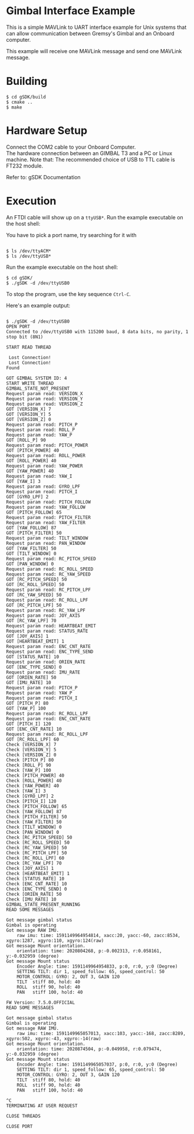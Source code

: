 Gimbal Interface Example
========================

This is a simple MAVLink to UART interface example for Unix systems that can allow communication between Gremsy's Gimbal and an Onboard computer.

This example will receive one MAVLink message and send one MAVLink message.


Building
========

```
$ cd gSDK/build
$ cmake ..
$ make
```

Hardware Setup
=========

Connect the COM2 cable to your Onboard Computer.  
The hardware connection between an GIMBAL T3 and a PC or Linux machine. Note that:
The recommended choice of USB to TTL cable is FT232 module.

Refer to: gSDK Documentation

Execution
=========

An FTDI cable will show up on a `ttyUSB*`.
Run the example executable on the host shell:

You have to pick a port name, try searching for it with 
```

$ ls /dev/ttyACM* 
$ ls /dev/ttyUSB*
```

Run the example executable on the host shell:

```
$ cd gSDK/
$ ./gSDK -d /dev/ttyUSB0
```

To stop the program, use the key sequence `Ctrl-C`.

Here's an example output:

```

$ ./gSDK -d /dev/ttyUSB0 
OPEN PORT
Connected to /dev/ttyUSB0 with 115200 baud, 8 data bits, no parity, 1 stop bit (8N1)

START READ THREAD 

 Lost Connection!
 Lost Connection!
Found 

GOT GIMBAL SYSTEM ID: 4
START WRITE THREAD 
GIMBAL_STATE_NOT_PRESENT
Request param read: VERSION_X 
Request param read: VERSION_Y 
Request param read: VERSION_Z 
GOT [VERSION_X] 7
GOT [VERSION_Y] 5
GOT [VERSION_Z] 0
Request param read: PITCH_P 
Request param read: ROLL_P 
Request param read: YAW_P 
GOT [ROLL_P] 90
Request param read: PITCH_POWER
GOT [PITCH_POWER] 40
Request param read: ROLL_POWER
GOT [ROLL_POWER] 40
Request param read: YAW_POWER
GOT [YAW_POWER] 40
Request param read: YAW_I
GOT [YAW_I] 3
Request param read: GYRO_LPF 
Request param read: PITCH_I 
GOT [GYRO_LPF] 2
Request param read: PITCH_FOLLOW 
Request param read: YAW_FOLLOW 
GOT [PITCH_FOLLOW] 65
Request param read: PITCH_FILTER 
Request param read: YAW_FILTER 
GOT [YAW_FOLLOW] 87
GOT [PITCH_FILTER] 50
Request param read: TILT_WINDOW 
Request param read: PAN_WINDOW 
GOT [YAW_FILTER] 50
GOT [TILT_WINDOW] 0
Request param read: RC_PITCH_SPEED 
GOT [PAN_WINDOW] 0
Request param read: RC_ROLL_SPEED 
Request param read: RC_YAW_SPEED 
GOT [RC_PITCH_SPEED] 50
GOT [RC_ROLL_SPEED] 50
Request param read: RC_PITCH_LPF 
GOT [RC_YAW_SPEED] 50
Request param read: RC_ROLL_LPF 
GOT [RC_PITCH_LPF] 50
Request param read: RC_YAW_LPF 
Request param read: JOY_AXIS 
GOT [RC_YAW_LPF] 70
Request param read: HEARTBEAT_EMIT 
Request param read: STATUS_RATE 
GOT [JOY_AXIS] 1
GOT [HEARTBEAT_EMIT] 1
Request param read: ENC_CNT_RATE 
Request param read: ENC_TYPE_SEND 
GOT [STATUS_RATE] 10
Request param read: ORIEN_RATE 
GOT [ENC_TYPE_SEND] 0
Request param read: IMU_RATE 
GOT [ORIEN_RATE] 50
GOT [IMU_RATE] 10
Request param read: PITCH_P 
Request param read: YAW_P 
Request param read: PITCH_I 
GOT [PITCH_P] 80
GOT [YAW_P] 100
Request param read: RC_ROLL_LPF 
Request param read: ENC_CNT_RATE 
GOT [PITCH_I] 120
GOT [ENC_CNT_RATE] 10
Request param read: RC_ROLL_LPF 
GOT [RC_ROLL_LPF] 60
Check [VERSION_X] 7 
Check [VERSION_Y] 5 
Check [VERSION_Z] 0 
Check [PITCH_P] 80 
Check [ROLL_P] 90 
Check [YAW_P] 100 
Check [PITCH_POWER] 40 
Check [ROLL_POWER] 40 
Check [YAW_POWER] 40 
Check [YAW_I] 3 
Check [GYRO_LPF] 2 
Check [PITCH_I] 120 
Check [PITCH_FOLLOW] 65 
Check [YAW_FOLLOW] 87 
Check [PITCH_FILTER] 50 
Check [YAW_FILTER] 50 
Check [TILT_WINDOW] 0 
Check [PAN_WINDOW] 0 
Check [RC_PITCH_SPEED] 50 
Check [RC_ROLL_SPEED] 50 
Check [RC_YAW_SPEED] 50 
Check [RC_PITCH_LPF] 50 
Check [RC_ROLL_LPF] 60 
Check [RC_YAW_LPF] 70 
Check [JOY_AXIS] 1 
Check [HEARTBEAT_EMIT] 1 
Check [STATUS_RATE] 10 
Check [ENC_CNT_RATE] 10 
Check [ENC_TYPE_SEND] 0 
Check [ORIEN_RATE] 50 
Check [IMU_RATE] 10 
GIMBAL_STATE_PRESENT_RUNNING 
READ SOME MESSAGES 

Got message gimbal status 
Gimbal is operating
Got message RAW IMU.
	raw imu: time: 1591149964954814, xacc:20, yacc:-60, zacc:8534, xgyro:1287, xgyro:110, xgyro:124(raw)
Got message Mount orientation.
	orientation: time: 2020804268, p:-0.002313, r:0.058161, y:-0.032959 (degree)
Got message Mount status 
	Encoder Angle: time: 1591149964954833, p:0, r:0, y:0 (Degree)
	SETTING TILT: dir 1, speed_follow: 65, speed_control: 50
	MOTOR_CONTROL: GYRO: 2, OUT 3, GAIN 120
	TILT  stiff 80, hold: 40
	ROLL  stiff 90, hold: 40
	PAN   stiff 100, hold: 40

FW Version: 7.5.0.OFFICIAL
READ SOME MESSAGES 

Got message gimbal status 
Gimbal is operating
Got message RAW IMU.
	raw imu: time: 1591149965057013, xacc:103, yacc:-168, zacc:8289, xgyro:502, xgyro:-43, xgyro:-14(raw)
Got message Mount orientation.
	orientation: time: 2020874504, p:-0.049958, r:0.079474, y:-0.032959 (degree)
Got message Mount status 
	Encoder Angle: time: 1591149965057037, p:0, r:0, y:0 (Degree)
	SETTING TILT: dir 1, speed_follow: 65, speed_control: 50
	MOTOR_CONTROL: GYRO: 2, OUT 3, GAIN 120
	TILT  stiff 80, hold: 40
	ROLL  stiff 90, hold: 40
	PAN   stiff 100, hold: 40

^C
TERMINATING AT USER REQUEST

CLOSE THREADS

CLOSE PORT
```
